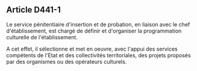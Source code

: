 Article D441-1
----
Le service pénitentiaire d'insertion et de probation, en liaison avec le chef
d'établissement, est chargé de définir et d'organiser la programmation
culturelle de l'établissement.

A cet effet, il sélectionne et met en oeuvre, avec l'appui des services
compétents de l'Etat et des collectivités territoriales, des projets proposés
par des organismes ou des opérateurs culturels.
